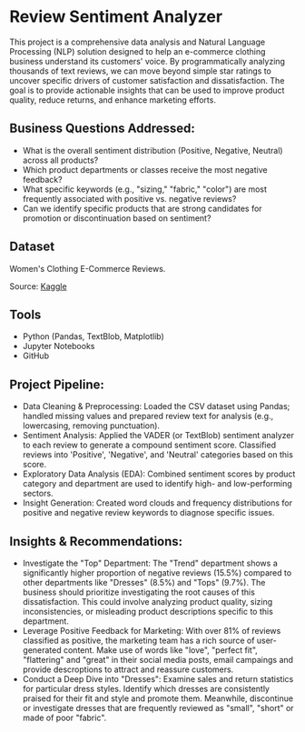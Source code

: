 # Review Sentiment Analyzer

This project is a comprehensive data analysis and Natural Language Processing (NLP) solution designed to help an e-commerce clothing business understand its customers' voice. By programmatically analyzing thousands of text reviews, we can move beyond simple star ratings to uncover specific drivers of customer satisfaction and dissatisfaction. The goal is to provide actionable insights that can be used to improve product quality, reduce returns, and enhance marketing efforts.

## Business Questions Addressed:
- What is the overall sentiment distribution (Positive, Negative, Neutral) across all products?
- Which product departments or classes receive the most negative feedback?
- What specific keywords (e.g., "sizing," "fabric," "color") are most frequently associated with positive vs. negative reviews?
- Can we identify specific products that are strong candidates for promotion or discontinuation based on sentiment?

## Dataset
Women's Clothing E-Commerce Reviews.

Source: [Kaggle](https://www.kaggle.com/datasets/nicapotato/womens-ecommerce-clothing-reviews)

## Tools
- Python (Pandas, TextBlob, Matplotlib)
- Jupyter Notebooks
- GitHub

## Project Pipeline:
- Data Cleaning & Preprocessing: Loaded the CSV dataset using Pandas; handled missing values and prepared review text for analysis (e.g., lowercasing, removing punctuation).
- Sentiment Analysis: Applied the VADER (or TextBlob) sentiment analyzer to each review to generate a compound sentiment score. Classified reviews into 'Positive', 'Negative', and 'Neutral' categories based on this score.
- Exploratory Data Analysis (EDA): Combined sentiment scores by product category and department are used to identify high- and low-performing sectors.
- Insight Generation: Created word clouds and frequency distributions for positive and negative review keywords to diagnose specific issues.

## Insights & Recommendations:
- Investigate the "Top" Department: The "Trend" department shows a significantly higher proportion of negative reviews (15.5%) compared to other departments like "Dresses" (8.5%) and "Tops" (9.7%). The business should prioritize investigating the root causes of this dissatisfaction. This could involve analyzing product quality, sizing inconsistencies, or misleading product descriptions specific to this department.
- Leverage Positive Feedback for Marketing: With over 81% of reviews classified as positive, the marketing team has a rich source of user-generated content. Make use of words like "love", "perfect fit", "flattering" and "great" in their social media posts, email campaings and provide descroptions to attract and reassure customers.
- Conduct a Deep Dive into "Dresses":
Examine sales and return statistics for particular dress styles. Identify which dresses are consistently praised for their fit and style and promote them. Meanwhile, discontinue or investigate dresses that are frequently reviewed as "small", "short" or made of poor "fabric".
